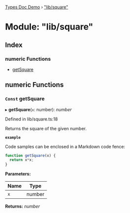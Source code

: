 [Types Doc Demo](../globals.md) › ["lib/square"](_lib_square_.md)

# Module: "lib/square"

## Index

### numeric Functions

* [getSquare](_lib_square_.md#const-getsquare)

## numeric Functions

### `Const` getSquare

▸ **getSquare**(`x`: number): *number*

Defined in lib/square.ts:18

Returns the square of the given number.

**`example`** 

Code samples can be enclosed in a Markdown code fence:
```ts
function getSquare(x) {
  return x*x;
}
```

**Parameters:**

Name | Type |
------ | ------ |
`x` | number |

**Returns:** *number*
